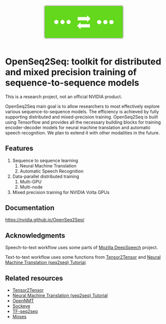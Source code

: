 <div align="center">
  <img src="./docs/html/logo.png" alt="OpenSeq2Seq" width="250px" style="
    -webkit-box-shadow: 0px 0px 5px 0px rgba(0,0,0,0.75);
    -moz-box-shadow: 0px 0px 5px 0px rgba(0,0,0,0.75);
    box-shadow: 0px 0px 5px 0px rgba(0,0,0,0.75);
  ">
  <br><br>
</div>

# OpenSeq2Seq: toolkit for distributed and mixed precision training of sequence-to-sequence models

This is a research project, not an official NVIDIA product.

OpenSeq2Seq main goal is to allow researchers to most effectively
explore various
sequence-to-sequence models. The
efficiency is achieved by fully supporting
distributed and mixed-precision training.
OpenSeq2Seq is built using Tensorflow and provides all the necessary
building blocks for training encoder-decoder
models for neural machine translation
and automatic speech recognition.
We plan to extend it with other modalities
in the future.

## Features
1. Sequence to sequence learning
   1. Neural Machine Translation
   2. Automatic Speech Recognition
2. Data-parallel distributed training
   1. Multi-GPU
   2. Multi-node
3. Mixed precision training for NVIDIA Volta GPUs


## Documentation
https://nvidia.github.io/OpenSeq2Seq/

## Acknowledgments
Speech-to-text workflow uses some parts of [Mozilla DeepSpeech](https://github.com/Mozilla/DeepSpeech) project.

Text-to-text workflow uses some functions from [Tensor2Tensor](https://github.com/tensorflow/tensor2tensor) and [Neural Machine Translation (seq2seq) Tutorial](https://github.com/tensorflow/nmt).

## Related resources
* [Tensor2Tensor](https://github.com/tensorflow/tensor2tensor)
* [Neural Machine Translation (seq2seq) Tutorial](https://github.com/tensorflow/nmt)
* [OpenNMT](http://opennmt.net/)
* [Sockeye](https://github.com/awslabs/sockeye)
* [TF-seq2seq](https://github.com/google/seq2seq)
* [Moses](http://www.statmt.org/moses/)
